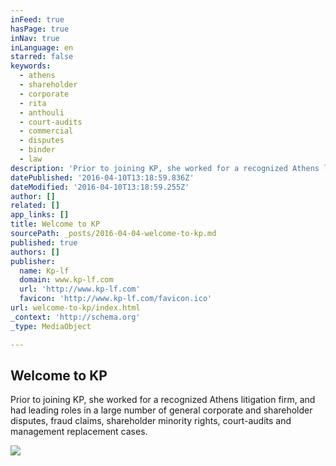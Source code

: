 ```yaml
---
inFeed: true
hasPage: true
inNav: true
inLanguage: en
starred: false
keywords:
  - athens
  - shareholder
  - corporate
  - rita
  - anthouli
  - court-audits
  - commercial
  - disputes
  - binder
  - law
description: 'Prior to joining KP, she worked for a recognized Athens litigation firm, and had leading roles in a large number of general corporate and shareholder disputes, fraud claims, shareholder minority rights, court-audits and management replacement cases.'
datePublished: '2016-04-10T13:18:59.836Z'
dateModified: '2016-04-10T13:18:59.255Z'
author: []
related: []
app_links: []
title: Welcome to KP
sourcePath: _posts/2016-04-04-welcome-to-kp.md
published: true
authors: []
publisher:
  name: Kp-lf
  domain: www.kp-lf.com
  url: 'http://www.kp-lf.com'
  favicon: 'http://www.kp-lf.com/favicon.ico'
url: welcome-to-kp/index.html
_context: 'http://schema.org'
_type: MediaObject

---
```

<article style=""><h1>Welcome to KP</h1><p>Prior to joining KP, she worked for a recognized Athens litigation firm, and had leading roles in a large number of general corporate and shareholder disputes, fraud claims, shareholder minority rights, court-audits and management replacement cases.</p><img src="http://www.kp-lf.com/upload/people/RNA_photo.jpeg" /></article>